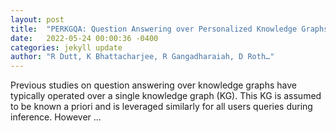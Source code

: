 ```yaml
---
layout: post
title:  "PERKGQA: Question Answering over Personalized Knowledge Graphs"
date:   2022-05-24 00:00:36 -0400
categories: jekyll update
author: "R Dutt, K Bhattacharjee, R Gangadharaiah, D Roth…"
---
```

Previous studies on question answering over knowledge graphs have typically operated over a single knowledge graph (KG). This KG is assumed to be known a priori and is leveraged similarly for all users  queries during inference. However …